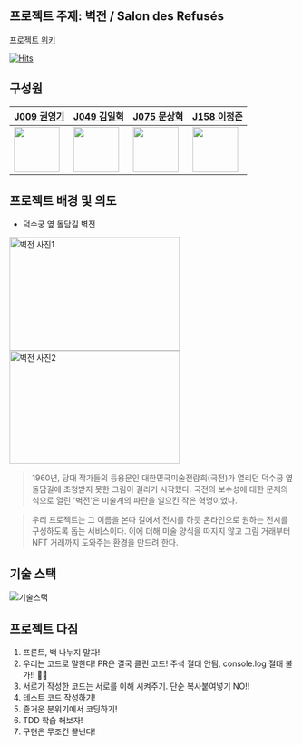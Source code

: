 ## 프로젝트 주제: 벽전 / Salon des Refusés 

[프로젝트 위키](https://github.com/boostcampwm-2021/web14-salondesrefuses/wiki)

[![Hits](https://hits.seeyoufarm.com/api/count/incr/badge.svg?url=https%3A%2F%2Fgithub.com%2Fboostcampwm-2021%2Fweb14-salondesrefuses&count_bg=%233DA4C8&title_bg=%23555555&icon=&icon_color=%23E7E7E7&title=hits&edge_flat=false)](https://hits.seeyoufarm.com)

## 구성원
|[J009 권영기](https://github.com/kykapple)|[J049 김일혁](https://github.com/illlama)|[J075 문상혁](https://github.com/imnotmoon)|[J158 이정준](https://github.com/Alencion)|
|------|---|---|------|
|<img src="https://github.com/kykapple.png" width="80"> |<img src="https://github.com/illlama.png" width="80">|<img src="https://github.com/imnotmoon.png" width="80">|<img src="https://github.com/Alencion.png" width="80">|

## 프로젝트 배경 및 의도

- 덕수궁 옆 돌담길 벽전
<div>
  <img width="300px" height="200px" alt="벽전 사진1" src="https://s3.us-west-2.amazonaws.com/secure.notion-static.com/d09a10ba-5cd3-49e3-816f-2123d93f65a9/Untitled.png?X-Amz-Algorithm=AWS4-HMAC-SHA256&X-Amz-Credential=AKIAT73L2G45O3KS52Y5%2F20211025%2Fus-west-2%2Fs3%2Faws4_request&X-Amz-Date=20211025T152631Z&X-Amz-Expires=86400&X-Amz-Signature=2be00e918c9b5bf6c51e745fecd494aea5cd210f343a2a58596051c28273c57c&X-Amz-SignedHeaders=host&response-content-disposition=filename%20%3D%22Untitled.png%22" />
  <img width="300px" height="200px" alt="벽전 사진2" src="https://s3.us-west-2.amazonaws.com/secure.notion-static.com/535dfcc7-6f89-4e6d-afaf-2baba1669fb6/Untitled.png?X-Amz-Algorithm=AWS4-HMAC-SHA256&X-Amz-Credential=AKIAT73L2G45O3KS52Y5%2F20211025%2Fus-west-2%2Fs3%2Faws4_request&X-Amz-Date=20211025T152701Z&X-Amz-Expires=86400&X-Amz-Signature=d5b05f235025b7134df6f588a52e9257fca309fcb0380912836c11342feae761&X-Amz-SignedHeaders=host&response-content-disposition=filename%20%3D%22Untitled.png%22" />
</div>

> 1960년, 당대 작가들의 등용문인 대한민국미술전람회(국전)가 열리던 덕수궁 옆 돌담길에 초청받지 못한 그림이 걸리기 시작했다. 국전의 보수성에 대한 문제의식으로 열린 '벽전'은 미술계의 파란을 일으킨 작은 혁명이었다.

> 우리 프로젝트는 그 이름을 본따 길에서 전시를 하듯 온라인으로 원하는 전시를 구성하도록 돕는 서비스이다. 이에 더해 미술 양식을 따지지 않고 그림 거래부터 NFT 거래까지 도와주는 환경을 만드려 한다.

## 기술 스택
![기술스택](https://user-images.githubusercontent.com/53335940/139810224-70aa7771-5673-4620-a8ba-93ab42439a53.png)


## 프로젝트 다짐

1. 프론트, 백 나누지 말자!
2. 우리는 코드로 말한다! PR은 결국 클린 코드! 주석 절대 안됨, console.log 절대 불가!! 🙅‍♂️
3. 서로가 작성한 코드는 서로를 이해 시켜주기. 단순 복사붙여넣기 NO!!
4. 테스트 코드 작성하기!
5. 즐거운 분위기에서 코딩하기!
6. TDD 학습 해보자! 
7. 구현은 무조건 끝낸다!
